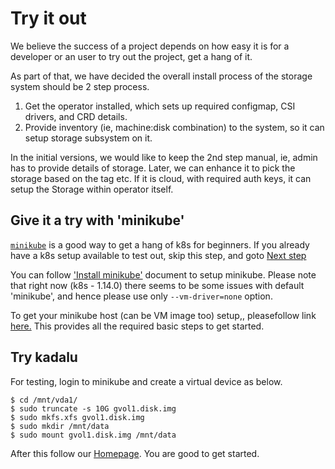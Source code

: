 # Try it out

We believe the success of a project depends on  how easy it is for a developer
or an user to try out the project, get a hang of it.

As part of that, we have decided the overall install process of the storage
system should be 2 step process.

1. Get the operator installed, which sets up required configmap, CSI drivers,
   and CRD details.
2. Provide inventory (ie, machine:disk combination) to the system, so it can
   setup storage subsystem on it.

In the initial versions, we would like to keep the 2nd step manual, ie, admin
has to provide details of storage. Later, we can enhance it to pick the
storage based on the tag etc. If it is cloud, with required auth keys,
it can setup the Storage within operator itself.

## Give it a try with 'minikube'

[`minikube`]() is a good way to get a hang of k8s for beginners. If you already have a k8s setup available to test out, skip this step, and goto [Next step](./#try-kadalu)

You can follow ['Install minikube'](https://kubernetes.io/docs/tasks/tools/install-minikube/) document to setup minikube. Please note that right now (k8s - 1.14.0) there seems to be some issues with default 'minikube', and hence please use only `--vm-driver=none` option.

To get your minikube host (can be VM image too) setup,, pleasefollow link [here.](https://docs.docker.com/install/linux/docker-ce/fedora/) This provides all the required basic steps to get started.


## Try kadalu

For testing, login to minikube and create a virtual device as below.

```
$ cd /mnt/vda1/
$ sudo truncate -s 10G gvol1.disk.img
$ sudo mkfs.xfs gvol1.disk.img
$ sudo mkdir /mnt/data
$ sudo mount gvol1.disk.img /mnt/data
```

After this follow our [Homepage](https://github.com/kadalu/kadalu). You are good to get started.


